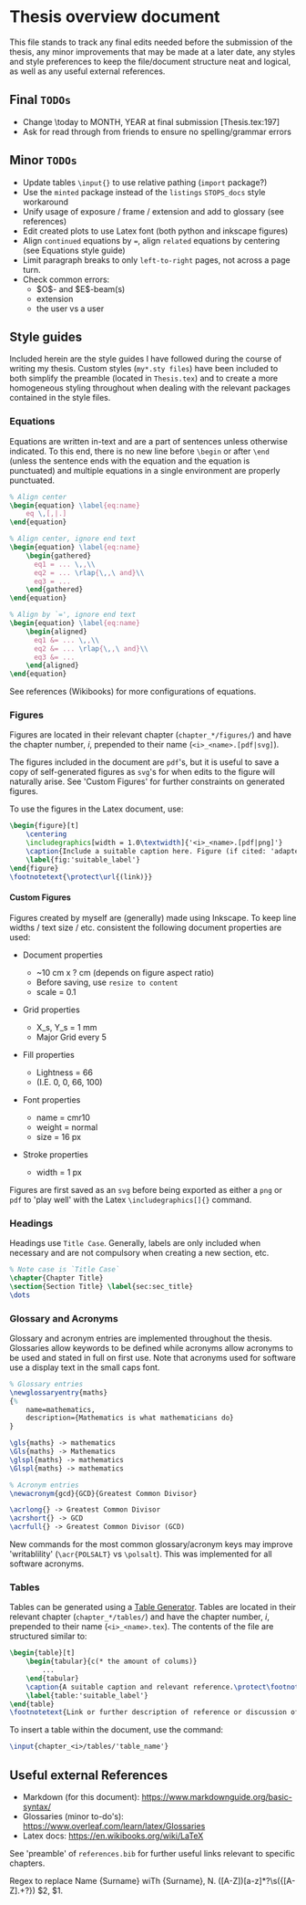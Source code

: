 # Thesis overview document

This file stands to track any final edits needed before the submission of the thesis, any minor improvements that may be made at a later date, any styles and style preferences to keep the file/document structure neat and logical, as well as any useful external references.

## Final `TODOs`

* Change \today to MONTH, YEAR at final submission [Thesis.tex:197]
* Ask for read through from friends to ensure no spelling/grammar errors

## Minor `TODOs`

* Update tables `\input{}` to use relative pathing (`import` package?)
* Use the `minted` package instead of the `listings` `STOPS_docs` style workaround
* Unify usage of exposure / frame / extension and add to glossary (see references)
* Edit created plots to use Latex font (both python and inkscape figures)
* Align `continued` equations by `=`, align `related` equations by centering (see Equations style guide)
* Limit paragraph breaks to only `left-to-right` pages, not across a page turn.
* Check common errors:
  * \$O\$- and \$E\$-beam(s)
  * extension
  * the user vs a user

## Style guides

Included herein are the style guides I have followed during the course of writing my thesis. Custom styles (`my*.sty files`) have been included to both simplify the preamble (located in `Thesis.tex`) and to create a more homogeneous styling throughout when dealing with the relevant packages contained in the style files.

### Equations

Equations are written in-text and are a part of sentences unless otherwise indicated. To this end, there is no new line before `\begin` or after `\end` (unless the sentence ends with the equation and the equation is punctuated) and multiple equations in a single environment are properly punctuated.

```Latex
% Align center
\begin{equation} \label{eq:name}
    eq \,[,|.]
\end{equation}

% Align center, ignore end text
\begin{equation} \label{eq:name}
    \begin{gathered}
      eq1 = ... \,,\\
      eq2 = ... \rlap{\,,\ and}\\
      eq3 = ...
    \end{gathered}
\end{equation}

% Align by `=', ignore end text
\begin{equation} \label{eq:name}
    \begin{aligned}
      eq1 &= ... \,,\\
      eq2 &= ... \rlap{\,,\ and}\\
      eq3 &= ...
    \end{aligned}
\end{equation}
```

See references (Wikibooks) for more configurations of equations.

### Figures

Figures are located in their relevant chapter (`chapter_*/figures/`) and have the chapter number, $i$, prepended to their name (`<i>_<name>.[pdf|svg]`).

The figures included in the document are `pdf`'s, but it is useful to save a copy of self-generated figures as `svg`'s for when edits to the figure will naturally arise. See 'Custom Figures' for further constraints on generated figures.

To use the figures in the Latex document, use:

```Latex
\begin{figure}[t]
    \centering
    \includegraphics[width = 1.0\textwidth]{'<i>_<name>.[pdf|png]'}
    \caption{Include a suitable caption here. Figure (if cited: 'adapted from', if own: 'created using') 'source'.(if link: \protect\footnotemark)}
    \label{fig:'suitable_label'}
\end{figure}
\footnotetext{\protect\url{(link)}}
```

#### Custom Figures

Figures created by myself are (generally) made using Inkscape. To keep line widths / text size / etc. consistent the following document properties are used:

* Document properties
  * ~10 cm x ? cm (depends on figure aspect ratio)
  * Before saving, use `resize to content`
  * scale = 0.1

* Grid properties
  * X_s, Y_s = 1 mm
  * Major Grid every 5

* Fill properties
  * Lightness = 66
  * (I.E. 0, 0, 66, 100)

* Font properties
  * name = cmr10
  * weight = normal
  * size = 16 px

* Stroke properties
  * width = 1 px

Figures are first saved as an `svg` before being exported as either a `png` or `pdf` to 'play well' with the Latex `\includegraphics[]{}` command.

### Headings

Headings use `Title Case`. Generally, labels are only included when necessary and are not compulsory when creating a new section, etc.

```Latex
% Note case is `Title Case`
\chapter{Chapter Title}
\section{Section Title} \label{sec:sec_title}
\dots
```

### Glossary and Acronyms

Glossary and acronym entries are implemented throughout the thesis. Glossaries allow keywords to be defined while acronyms allow acronyms to be used and stated in full on first use. Note that acronyms used for software use a display text in the small caps font.

```Latex
% Glossary entries
\newglossaryentry{maths}
{%
    name=mathematics,
    description={Mathematics is what mathematicians do}
}

\gls{maths} -> mathematics
\Gls{maths} -> Mathematics
\glspl{maths} -> mathematics
\Glspl{maths} -> mathematics

% Acronym entries
\newacronym{gcd}{GCD}{Greatest Common Divisor}

\acrlong{} -> Greatest Common Divisor
\acrshort{} -> GCD
\acrfull{} -> Greatest Common Divisor (GCD)
```

New commands for the most common glossary/acronym keys may improve 'writablility' (`\acr{POLSALT}` vs `\polsalt`). This was implemented for all software acronyms.

### Tables

Tables can be generated using a [Table Generator](https://www.tablesgenerator.com/). Tables are located in their relevant chapter (`chapter_*/tables/`) and have the chapter number, $i$, prepended to their name (`<i>_<name>.tex`). The contents of the file are structured similar to:

```Latex
\begin{table}[t]
    \begin{tabular}{c(* the amount of colums)}
        ...
    \end{tabular}
    \caption{A suitable caption and relevant reference.\protect\footnotemark}
    \label{table:'suitable_label'}
\end{table}
\footnotetext{Link or further description of reference or discussion of footnotemark in text.}
```

To insert a table within the document, use the command:

```Latex
\input{chapter_<i>/tables/'table_name'}
```

## Useful external References

* Markdown (for this document): <https://www.markdownguide.org/basic-syntax/>
* Glossaries (minor to-do's): <https://www.overleaf.com/learn/latex/Glossaries>
* Latex docs: <https://en.wikibooks.org/wiki/LaTeX>

See 'preamble' of `references.bib` for further useful links relevant to specific chapters.

Regex to replace Name {Surname} wiTh {Surname}, N.
([A-Z])[a-z]*?\s(\{[A-Z].+?\})
$2, $1.
